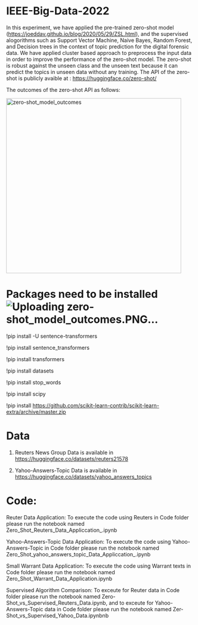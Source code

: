 # IEEE-Big-Data-2022

In this experiment, we have applied  the  pre-trained zero-shot model (https://joeddav.github.io/blog/2020/05/29/ZSL.html), and the supervised alogorithms such as Support Vector Machine, Naive Bayes, Random Forest, and Decision trees in the context of topic prediction for the digital forensic data. We have applied cluster based approach to preprocess the input data in order to improve the performance of the zero-shot model. The zero-shot is robust against the unseen class and the unseen text because it can predict the topics in unseen data without any training.  The API of the zero-shot is publicly avaible at : https://huggingface.co/zero-shot/ 

The outcomes of the zero-shot API as follows: 



<img width="469" alt="zero-shot_model_outcomes" src="https://user-images.githubusercontent.com/25291998/184075257-a126c924-c05f-4adf-a2b5-4ac6ef1e4cfe.PNG">



# Packages need to be installed![Uploading zero-shot_model_outcomes.PNG…]()

!pip install -U sentence-transformers

!pip install sentence_transformers

!pip install transformers

!pip install datasets

!pip install stop_words

!pip install scipy 

!pip install https://github.com/scikit-learn-contrib/scikit-learn-extra/archive/master.zip


# Data 

1. Reuters News Group Data is available in https://huggingface.co/datasets/reuters21578 

2. Yahoo-Answers-Topic Data is available in  https://huggingface.co/datasets/yahoo_answers_topics

# Code:

Reuter Data Application: To execute the code using Reuters in Code folder please run the notebook named Zero_Shot_Reuters_Data_Appliccation_.ipynb

Yahoo-Answers-Topic Data Application: To execute the code using Yahoo-Answers-Topic in Code folder please run the notebook named Zero_Shot_yahoo_answers_topic_Data_Appliccation_.ipynb

Small Warrant Data Application: To execute the code using Warrant texts in Code folder please run the notebook named Zero_Shot_Warrant_Data_Application.ipynb

Supervised Algorithm Comparison: To exceute for Reuter data in Code folder please run the notebook named Zero-Shot_vs_Supervised_Reuters_Data.ipynb, and to exceute for Yahoo-Answers-Topic data in Code folder please run the notebook named Zer-Shot_vs_Supervised_Yahoo_Data.ipynbnb


